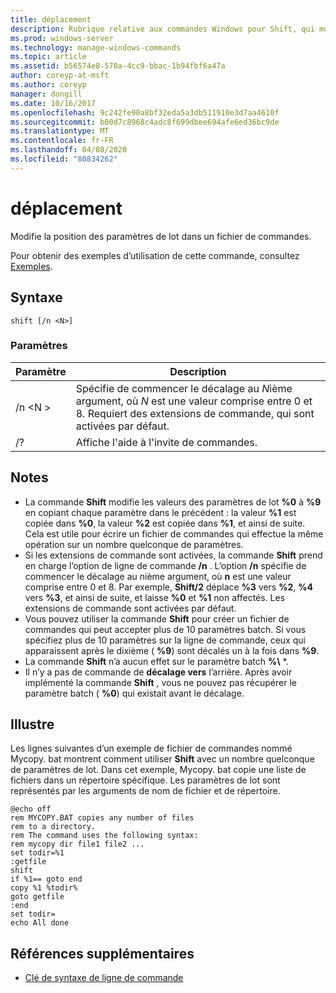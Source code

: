 ```yaml
---
title: déplacement
description: Rubrique relative aux commandes Windows pour Shift, qui modifie la position des paramètres de lot dans un fichier de commandes.
ms.prod: windows-server
ms.technology: manage-windows-commands
ms.topic: article
ms.assetid: b56574e8-570a-4cc9-bbac-1b94fbf6a47a
author: coreyp-at-msft
ms.author: coreyp
manager: dongill
ms.date: 10/16/2017
ms.openlocfilehash: 9c242fe90a8bf32eda5a3db511910e3d7aa4610f
ms.sourcegitcommit: b00d7c8968c4adc8f699dbee694afe6ed36bc9de
ms.translationtype: MT
ms.contentlocale: fr-FR
ms.lasthandoff: 04/08/2020
ms.locfileid: "80834262"
---
```

# <a name="shift"></a>déplacement

Modifie la position des paramètres de lot dans un fichier de commandes.

Pour obtenir des exemples d’utilisation de cette commande, consultez [Exemples](#BKMK_examples).

## <a name="syntax"></a>Syntaxe

```
shift [/n <N>]
```

### <a name="parameters"></a>Paramètres

|Paramètre|Description|
|---------|-----------|
|/n \<N >|Spécifie de commencer le décalage au *N*ième argument, où *N* est une valeur comprise entre 0 et 8. Requiert des extensions de commande, qui sont activées par défaut.|
|/?|Affiche l'aide à l'invite de commandes.|

## <a name="remarks"></a>Notes

- La commande **Shift** modifie les valeurs des paramètres de lot **%0** à **%9** en copiant chaque paramètre dans le précédent : la valeur **%1** est copiée dans **%0**, la valeur **%2** est copiée dans **%1**, et ainsi de suite. Cela est utile pour écrire un fichier de commandes qui effectue la même opération sur un nombre quelconque de paramètres.
- Si les extensions de commande sont activées, la commande **Shift** prend en charge l’option de ligne de commande **/n** . L’option **/n** spécifie de commencer le décalage au nième argument, où **n** est une valeur comprise entre 0 et 8. Par exemple, **Shift/2** déplace **%3** vers **%2**, **%4** vers **%3**, et ainsi de suite, et laisse **%0** et **%1** non affectés. Les extensions de commande sont activées par défaut.
- Vous pouvez utiliser la commande **Shift** pour créer un fichier de commandes qui peut accepter plus de 10 paramètres batch. Si vous spécifiez plus de 10 paramètres sur la ligne de commande, ceux qui apparaissent après le dixième ( **%9**) sont décalés un à la fois dans **%9**.
- La commande **Shift** n’a aucun effet sur le paramètre batch **%\\** *.
- Il n’y a pas de commande de **décalage vers** l’arrière. Après avoir implémenté la commande **Shift** , vous ne pouvez pas récupérer le paramètre batch ( **%0**) qui existait avant le décalage.

## <a name="examples"></a><a name=BKMK_examples></a>Illustre

Les lignes suivantes d’un exemple de fichier de commandes nommé Mycopy. bat montrent comment utiliser **Shift** avec un nombre quelconque de paramètres de lot. Dans cet exemple, Mycopy. bat copie une liste de fichiers dans un répertoire spécifique. Les paramètres de lot sont représentés par les arguments de nom de fichier et de répertoire.
```
@echo off 
rem MYCOPY.BAT copies any number of files
rem to a directory.
rem The command uses the following syntax:
rem mycopy dir file1 file2 ... 
set todir=%1
:getfile
shift
if %1== goto end
copy %1 %todir%
goto getfile
:end
set todir=
echo All done
```

## <a name="additional-references"></a>Références supplémentaires

- [Clé de syntaxe de ligne de commande](command-line-syntax-key.md)